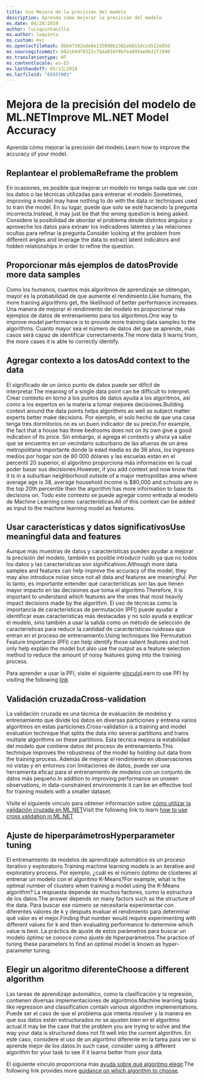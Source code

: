 ```yaml
---
title: Uso Mejora de la precisión del modelo
description: Aprenda cómo mejorar la precisión del modelo
ms.date: 04/29/2019
author: luisquintanilla
ms.author: luquinta
ms.custom: mvc
ms.openlocfilehash: 8bb47102ede8e135090b1381eb815dccd512e03d
ms.sourcegitcommit: 682c64df0322c7bda016f8bfea8954e9b31f1990
ms.translationtype: HT
ms.contentlocale: es-ES
ms.lasthandoff: 05/13/2019
ms.locfileid: "65557801"
---
```

# <a name="improve-mlnet-model-accuracy"></a><span data-ttu-id="e8d17-103">Mejora de la precisión del modelo de ML.NET</span><span class="sxs-lookup"><span data-stu-id="e8d17-103">Improve ML.NET Model Accuracy</span></span>

<span data-ttu-id="e8d17-104">Aprenda cómo mejorar la precisión del modelo.</span><span class="sxs-lookup"><span data-stu-id="e8d17-104">Learn how to improve the accuracy of your model.</span></span>

## <a name="reframe-the-problem"></a><span data-ttu-id="e8d17-105">Replantear el problema</span><span class="sxs-lookup"><span data-stu-id="e8d17-105">Reframe the problem</span></span>

<span data-ttu-id="e8d17-106">En ocasiones, es posible que mejorar un modelo no tenga nada que ver con los datos o las técnicas utilizadas para entrenar el modelo.</span><span class="sxs-lookup"><span data-stu-id="e8d17-106">Sometimes, improving a model may have nothing to do with the data or techniques used to train the model.</span></span> <span data-ttu-id="e8d17-107">En su lugar, puede que solo se esté haciendo la pregunta incorrecta.</span><span class="sxs-lookup"><span data-stu-id="e8d17-107">Instead, it may just be that the wrong question is being asked.</span></span> <span data-ttu-id="e8d17-108">Considere la posibilidad de abordar el problema desde distintos ángulos y aproveche los datos para extraer los indicadores latentes y las relaciones ocultas para refinar la pregunta.</span><span class="sxs-lookup"><span data-stu-id="e8d17-108">Consider looking at the problem from different angles and leverage the data to extract latent indicators and hidden relationships in order to refine the question.</span></span>

## <a name="provide-more-data-samples"></a><span data-ttu-id="e8d17-109">Proporcionar más ejemplos de datos</span><span class="sxs-lookup"><span data-stu-id="e8d17-109">Provide more data samples</span></span>

<span data-ttu-id="e8d17-110">Como los humanos, cuantos más algoritmos de aprendizaje se obtengan, mayor es la probabilidad de que aumente el rendimiento.</span><span class="sxs-lookup"><span data-stu-id="e8d17-110">Like humans, the more training algorithms get, the likelihood of better performance increases.</span></span> <span data-ttu-id="e8d17-111">Una manera de mejorar el rendimiento del modelo es proporcionar más ejemplos de datos de entrenamiento para los algoritmos.</span><span class="sxs-lookup"><span data-stu-id="e8d17-111">One way to improve model performance is to provide more training data samples to the algorithms.</span></span> <span data-ttu-id="e8d17-112">Cuanto mayor sea el número de datos del que se aprende, más casos será capaz de identificar correctamente.</span><span class="sxs-lookup"><span data-stu-id="e8d17-112">The more data it learns from, the more cases it is able to correctly identify.</span></span>

## <a name="add-context-to-the-data"></a><span data-ttu-id="e8d17-113">Agregar contexto a los datos</span><span class="sxs-lookup"><span data-stu-id="e8d17-113">Add context to the data</span></span>

<span data-ttu-id="e8d17-114">El significado de un único punto de datos puede ser difícil de interpretar.</span><span class="sxs-lookup"><span data-stu-id="e8d17-114">The meaning of a single data point can be difficult to interpret.</span></span> <span data-ttu-id="e8d17-115">Crear contexto en torno a los puntos de datos ayuda a los algoritmos, así como a los expertos en la materia a tomar mejores decisiones.</span><span class="sxs-lookup"><span data-stu-id="e8d17-115">Building context around the data points helps algorithms as well as subject matter experts better make decisions.</span></span> <span data-ttu-id="e8d17-116">Por ejemplo, el solo hecho de que una casa tenga tres dormitorios no es un buen indicador de su precio.</span><span class="sxs-lookup"><span data-stu-id="e8d17-116">For example, the fact that a house has three bedrooms does not on its own give a good indication of its price.</span></span> <span data-ttu-id="e8d17-117">Sin embargo, si agrega el contexto y ahora ya sabe que se encuentra en un vecindario suburbano de las afueras de un área metropolitana importante donde la edad media es de 38 años, los ingresos medios por hogar son de 80 000 dólares y las escuelas están en el percentil 20 superior, el algoritmo proporciona más información en la cual poder basar sus decisiones.</span><span class="sxs-lookup"><span data-stu-id="e8d17-117">However, if you add context and now know that it is in a suburban neighborhood outside of a major metropolitan area where average age is 38, average household income is $80,000 and schools are in the top 20th percentile then the algorithm has more information to base its decisions on.</span></span> <span data-ttu-id="e8d17-118">Todo este contexto se puede agregar como entrada al modelo de Machine Learning como características.</span><span class="sxs-lookup"><span data-stu-id="e8d17-118">All of this context can be added as input to the machine learning model as features.</span></span>

## <a name="use-meaningful-data-and-features"></a><span data-ttu-id="e8d17-119">Usar características y datos significativos</span><span class="sxs-lookup"><span data-stu-id="e8d17-119">Use meaningful data and features</span></span>

<span data-ttu-id="e8d17-120">Aunque más muestras de datos y características pueden ayudar a mejorar la precisión del modelo, también es posible introducir ruido ya que no todos los datos y las características son significativos.</span><span class="sxs-lookup"><span data-stu-id="e8d17-120">Although more data samples and features can help improve the accuracy of the model, they may also introduce noise since not all data and features are meaningful.</span></span> <span data-ttu-id="e8d17-121">Por lo tanto, es importante entender qué características son las que tienen mayor impacto en las decisiones que toma el algoritmo.</span><span class="sxs-lookup"><span data-stu-id="e8d17-121">Therefore, it is important to understand which features are the ones that most heavily impact decisions made by the algorithm.</span></span> <span data-ttu-id="e8d17-122">El uso de técnicas como la importancia de características de permutación (PFI) puede ayudar a identificar esas características más destacadas y no solo ayuda a explicar el modelo, sino también a usar la salida como un método de selección de características para reducir la cantidad de características ruidosas que entran en el proceso de entrenamiento.</span><span class="sxs-lookup"><span data-stu-id="e8d17-122">Using techniques like Permutation Feature Importance (PFI) can help identify those salient features and not only help explain the model but also use the output as a feature selection method to reduce the amount of noisy features going into the training process.</span></span>

<span data-ttu-id="e8d17-123">Para aprender a usar la PFI, visite el siguiente [vínculo](../how-to-guides/explain-machine-learning-model-permutation-feature-importance-ml-net.md)</span><span class="sxs-lookup"><span data-stu-id="e8d17-123">Learn to use PFI by visiting the following [link](../how-to-guides/explain-machine-learning-model-permutation-feature-importance-ml-net.md)</span></span>

## <a name="cross-validation"></a><span data-ttu-id="e8d17-124">Validación cruzada</span><span class="sxs-lookup"><span data-stu-id="e8d17-124">Cross-validation</span></span>

<span data-ttu-id="e8d17-125">La validación cruzada es una técnica de evaluación de modelos y entrenamiento que divide los datos en diversas particiones y entrena varios algoritmos en estas particiones.</span><span class="sxs-lookup"><span data-stu-id="e8d17-125">Cross-validation is a training and model evaluation technique that splits the data into several partitions and trains multiple algorithms on these partitions.</span></span> <span data-ttu-id="e8d17-126">Esta técnica mejora la estabilidad del modelo que contiene datos del proceso de entrenamiento.</span><span class="sxs-lookup"><span data-stu-id="e8d17-126">This technique improves the robustness of the model by holding out data from the training process.</span></span> <span data-ttu-id="e8d17-127">Además de mejorar el rendimiento en observaciones no vistas y en entornos con limitaciones de datos, puede ser una herramienta eficaz para el entrenamiento de modelos con un conjunto de datos más pequeño.</span><span class="sxs-lookup"><span data-stu-id="e8d17-127">In addition to improving performance on unseen observations, in data-constrained environments it can be an effective tool for training models with a smaller dataset.</span></span>

<span data-ttu-id="e8d17-128">Visite el siguiente vínculo para obtener información sobre [cómo utilizar la validación cruzada en ML.NET](../how-to-guides/train-machine-learning-model-cross-validation-ml-net.md)</span><span class="sxs-lookup"><span data-stu-id="e8d17-128">Visit the following link to learn [how to use cross validation in ML.NET](../how-to-guides/train-machine-learning-model-cross-validation-ml-net.md)</span></span>

## <a name="hyperparameter-tuning"></a><span data-ttu-id="e8d17-129">Ajuste de hiperparámetros</span><span class="sxs-lookup"><span data-stu-id="e8d17-129">Hyperparameter tuning</span></span>

<span data-ttu-id="e8d17-130">El entrenamiento de modelos de aprendizaje automático es un proceso iterativo y exploratorio.</span><span class="sxs-lookup"><span data-stu-id="e8d17-130">Training machine learning models is an iterative and exploratory process.</span></span> <span data-ttu-id="e8d17-131">Por ejemplo, ¿cuál es el número óptimo de clústeres al entrenar un modelo con el algoritmo K-Means?</span><span class="sxs-lookup"><span data-stu-id="e8d17-131">For example, what is the optimal number of clusters when training a model using the K-Means algorithm?</span></span> <span data-ttu-id="e8d17-132">La respuesta depende de muchos factores, como la estructura de los datos.</span><span class="sxs-lookup"><span data-stu-id="e8d17-132">The answer depends on many factors such as the structure of the data.</span></span> <span data-ttu-id="e8d17-133">Para buscar ese número se necesitaría experimentar con diferentes valores de k y después evaluar el rendimiento para determinar qué valor es el mejor.</span><span class="sxs-lookup"><span data-stu-id="e8d17-133">Finding that number would require experimenting with different values for k and then evaluating performance to determine which value is best.</span></span> <span data-ttu-id="e8d17-134">La práctica de ajuste de estos parámetros para buscar un modelo óptimo se conoce como ajuste de hiperparámetros.</span><span class="sxs-lookup"><span data-stu-id="e8d17-134">The practice of tuning these parameters to find an optimal model is known as hyper-parameter tuning.</span></span>

## <a name="choose-a-different-algorithm"></a><span data-ttu-id="e8d17-135">Elegir un algoritmo diferente</span><span class="sxs-lookup"><span data-stu-id="e8d17-135">Choose a different algorithm</span></span>

<span data-ttu-id="e8d17-136">Las tareas de aprendizaje automático, como la clasificación y la regresión, contienen diversas implementaciones de algoritmos.</span><span class="sxs-lookup"><span data-stu-id="e8d17-136">Machine learning tasks like regression and classification contain various algorithm implementations.</span></span> <span data-ttu-id="e8d17-137">Puede ser el caso de que el problema que intenta resolver y la manera en que sus datos están estructurados no se ajusten bien en el algoritmo actual.</span><span class="sxs-lookup"><span data-stu-id="e8d17-137">It may be the case that the problem you are trying to solve and the way your data is structured does not fit well into the current algorithm.</span></span> <span data-ttu-id="e8d17-138">En este caso, considere el uso de un algoritmo diferente en la tarea para ver si aprende mejor de los datos.</span><span class="sxs-lookup"><span data-stu-id="e8d17-138">In such case, consider using a different algorithm for your task to see if it learns better from your data.</span></span>

<span data-ttu-id="e8d17-139">El siguiente vínculo proporciona más [ayuda sobre qué algoritmo elegir](../how-to-choose-an-ml-net-algorithm.md).</span><span class="sxs-lookup"><span data-stu-id="e8d17-139">The following link provides more [guidance on which algorithm to choose](../how-to-choose-an-ml-net-algorithm.md).</span></span>
